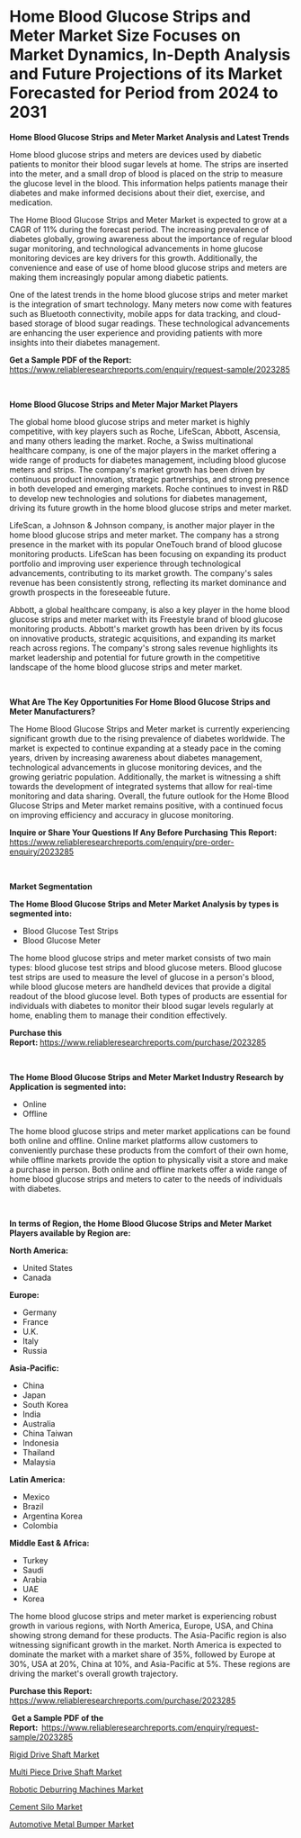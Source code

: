 <p><h1>Home Blood Glucose Strips and Meter Market Size Focuses on Market Dynamics, In-Depth Analysis and Future Projections of its Market Forecasted for Period from 2024 to 2031</h1></p><p><strong>Home Blood Glucose Strips and Meter Market Analysis and Latest Trends</strong></p>
<p><p>Home blood glucose strips and meters are devices used by diabetic patients to monitor their blood sugar levels at home. The strips are inserted into the meter, and a small drop of blood is placed on the strip to measure the glucose level in the blood. This information helps patients manage their diabetes and make informed decisions about their diet, exercise, and medication.</p><p>The Home Blood Glucose Strips and Meter Market is expected to grow at a CAGR of 11% during the forecast period. The increasing prevalence of diabetes globally, growing awareness about the importance of regular blood sugar monitoring, and technological advancements in home glucose monitoring devices are key drivers for this growth. Additionally, the convenience and ease of use of home blood glucose strips and meters are making them increasingly popular among diabetic patients.</p><p>One of the latest trends in the home blood glucose strips and meter market is the integration of smart technology. Many meters now come with features such as Bluetooth connectivity, mobile apps for data tracking, and cloud-based storage of blood sugar readings. These technological advancements are enhancing the user experience and providing patients with more insights into their diabetes management.</p></p>
<p><strong>Get a Sample PDF of the Report:&nbsp;</strong> <a href="https://www.reliableresearchreports.com/enquiry/request-sample/2023285">https://www.reliableresearchreports.com/enquiry/request-sample/2023285</a></p>
<p>&nbsp;</p>
<p><strong>Home Blood Glucose Strips and Meter Major Market Players</strong></p>
<p><p>The global home blood glucose strips and meter market is highly competitive, with key players such as Roche, LifeScan, Abbott, Ascensia, and many others leading the market. Roche, a Swiss multinational healthcare company, is one of the major players in the market offering a wide range of products for diabetes management, including blood glucose meters and strips. The company's market growth has been driven by continuous product innovation, strategic partnerships, and strong presence in both developed and emerging markets. Roche continues to invest in R&D to develop new technologies and solutions for diabetes management, driving its future growth in the home blood glucose strips and meter market.</p><p>LifeScan, a Johnson & Johnson company, is another major player in the home blood glucose strips and meter market. The company has a strong presence in the market with its popular OneTouch brand of blood glucose monitoring products. LifeScan has been focusing on expanding its product portfolio and improving user experience through technological advancements, contributing to its market growth. The company's sales revenue has been consistently strong, reflecting its market dominance and growth prospects in the foreseeable future.</p><p>Abbott, a global healthcare company, is also a key player in the home blood glucose strips and meter market with its Freestyle brand of blood glucose monitoring products. Abbott's market growth has been driven by its focus on innovative products, strategic acquisitions, and expanding its market reach across regions. The company's strong sales revenue highlights its market leadership and potential for future growth in the competitive landscape of the home blood glucose strips and meter market.</p></p>
<p>&nbsp;</p>
<p><strong>What Are The Key Opportunities For Home Blood Glucose Strips and Meter Manufacturers?</strong></p>
<p><p>The Home Blood Glucose Strips and Meter market is currently experiencing significant growth due to the rising prevalence of diabetes worldwide. The market is expected to continue expanding at a steady pace in the coming years, driven by increasing awareness about diabetes management, technological advancements in glucose monitoring devices, and the growing geriatric population. Additionally, the market is witnessing a shift towards the development of integrated systems that allow for real-time monitoring and data sharing. Overall, the future outlook for the Home Blood Glucose Strips and Meter market remains positive, with a continued focus on improving efficiency and accuracy in glucose monitoring.</p></p>
<p><strong>Inquire or Share Your Questions If Any Before Purchasing This Report:</strong> <a href="https://www.reliableresearchreports.com/enquiry/pre-order-enquiry/2023285">https://www.reliableresearchreports.com/enquiry/pre-order-enquiry/2023285</a></p>
<p>&nbsp;</p>
<p><strong>Market Segmentation</strong></p>
<p><strong>The Home Blood Glucose Strips and Meter Market Analysis by types is segmented into:</strong></p>
<p><ul><li>Blood Glucose Test Strips</li><li>Blood Glucose Meter</li></ul></p>
<p><p>The home blood glucose strips and meter market consists of two main types: blood glucose test strips and blood glucose meters. Blood glucose test strips are used to measure the level of glucose in a person's blood, while blood glucose meters are handheld devices that provide a digital readout of the blood glucose level. Both types of products are essential for individuals with diabetes to monitor their blood sugar levels regularly at home, enabling them to manage their condition effectively.</p></p>
<p><strong>Purchase this Report:&nbsp;</strong><a href="https://www.reliableresearchreports.com/purchase/2023285">https://www.reliableresearchreports.com/purchase/2023285</a></p>
<p>&nbsp;</p>
<p><strong>The Home Blood Glucose Strips and Meter Market Industry Research by Application is segmented into:</strong></p>
<p><ul><li>Online</li><li>Offline</li></ul></p>
<p><p>The home blood glucose strips and meter market applications can be found both online and offline. Online market platforms allow customers to conveniently purchase these products from the comfort of their own home, while offline markets provide the option to physically visit a store and make a purchase in person. Both online and offline markets offer a wide range of home blood glucose strips and meters to cater to the needs of individuals with diabetes.</p></p>
<p>&nbsp;</p>
<p><strong>In terms of Region, the Home Blood Glucose Strips and Meter Market Players available by Region are:</strong></p>
<p>
    <p> <strong> North America: </strong>
        <ul>
            <li>United States</li>
            <li>Canada</li>
        </ul>
        </p> 
    <p> <strong> Europe: </strong>
        <ul>
            <li>Germany</li>
            <li>France</li>
            <li>U.K.</li>
            <li>Italy</li>
            <li>Russia</li>
        </ul>
        </p> 
    <p> <strong> Asia-Pacific: </strong>
        <ul>
            <li>China</li>
            <li>Japan</li>
            <li>South Korea</li>
            <li>India</li>
            <li>Australia</li>
            <li>China Taiwan</li>
            <li>Indonesia</li>
            <li>Thailand</li>
            <li>Malaysia</li>
        </ul>
        </p> 
    <p> <strong> Latin America: </strong>
        <ul>
            <li>Mexico</li>
            <li>Brazil</li>
            <li>Argentina Korea</li>
            <li>Colombia</li>
        </ul>
        </p> 
    <p> <strong> Middle East & Africa: </strong>
        <ul>
            <li>Turkey</li>
            <li>Saudi</li>
            <li>Arabia</li>
            <li>UAE</li>
            <li>Korea</li>
        </ul>
    </p>
    </p>
<p><p>The home blood glucose strips and meter market is experiencing robust growth in various regions, with North America, Europe, USA, and China showing strong demand for these products. The Asia-Pacific region is also witnessing significant growth in the market. North America is expected to dominate the market with a market share of 35%, followed by Europe at 30%, USA at 20%, China at 10%, and Asia-Pacific at 5%. These regions are driving the market's overall growth trajectory.</p></p>
<p><strong>Purchase this Report: </strong><a href="https://www.reliableresearchreports.com/purchase/2023285">https://www.reliableresearchreports.com/purchase/2023285</a></p>
<p>&nbsp;<strong>Get a Sample PDF of the Report:&nbsp;&nbsp;</strong><a href="https://www.reliableresearchreports.com/enquiry/request-sample/2023285">https://www.reliableresearchreports.com/enquiry/request-sample/2023285</a></p>
<p><strong></strong></p>
<p><p><a href="https://view.publitas.com/reportprime-1/rigid-drive-shaft-market-research-report-forecasted-for-period-from-2024-2031-by-market-type-market-application-and-region/">Rigid Drive Shaft Market</a></p><p><a href="https://view.publitas.com/reportprime-1/multi-piece-drive-shaft-market-size-growing-and-forecasted-for-period-from-2024-2031-and-provides-complete-market-analysis-of-this-market/">Multi Piece Drive Shaft Market</a></p><p><a href="https://unruly-ladybug-44b.notion.site/Robotic-Deburring-Machines-Market-Centers-on-Aspects-such-as-Market-Growth-Market-Share-Market-Opp-92203af723be4efda7e2b66fe94f4973">Robotic Deburring Machines Market</a></p><p><a href="https://cute-banjo-8ca.notion.site/Cement-Silo-Market-Analysis-Examines-its-Scope-on-Growth-Opportunities-and-Forecasted-Trends-Spanni-e79b719526e640c19f035c6343481f94">Cement Silo Market</a></p><p><a href="https://meowing-lemming-dd3.notion.site/Automotive-Metal-Bumper-Market-Size-Growth-Outlook-from-2024-to-2031-projecting-at-Market-s-Trends-c5c6fac3c22446ca8f36830745e07602">Automotive Metal Bumper Market</a></p></p>